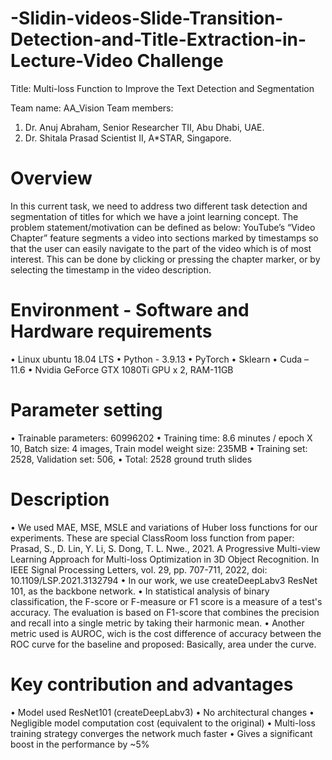 # -Slidin-videos-Slide-Transition-Detection-and-Title-Extraction-in-Lecture-Video Challenge

Title: Multi-loss Function to Improve the Text Detection and Segmentation

Team name: AA_Vision
Team members:
1.	Dr. Anuj Abraham, Senior Researcher TII, Abu Dhabi, UAE.
2.	Dr. Shitala Prasad Scientist II, A*STAR, Singapore.

# Overview
In this current task, we need to address two different task detection and segmentation of titles for which we have a joint learning concept. The problem 
statement/motivation can be defined as below: 
YouTube’s “Video Chapter” feature segments a video into sections marked by timestamps so that the user can easily navigate to the part of the video which is of most interest. This can be done by clicking or pressing the chapter marker, or by selecting the timestamp in the video description.

# Environment - Software and Hardware requirements
  •	Linux ubuntu 18.04 LTS
  •	Python - 3.9.13
  •	PyTorch 
  •	Sklearn
  •	Cuda – 11.6
  •	Nvidia GeForce GTX 1080Ti GPU x 2, RAM-11GB

# Parameter setting
  • Trainable parameters: 60996202
  • Training time: 8.6 minutes / epoch X 10, Batch size: 4 images, Train model weight size: 235MB
  • Training set: 2528, Validation set: 506, 
  • Total: 2528 ground truth slides

# Description
  • We used MAE, MSE, MSLE and variations of Huber loss functions for our experiments. These are special ClassRoom loss function from paper: 
    Prasad, S., D. Lin, Y. Li, S. Dong, T. L. Nwe., 2021. A Progressive Multi-view Learning Approach for Multi-loss Optimization in 3D Object Recognition. In IEEE Signal Processing Letters, vol. 29, pp. 707-711, 2022, doi: 10.1109/LSP.2021.3132794 
  • In our work, we use createDeepLabv3 ResNet 101, as the backbone network.
  • In statistical analysis of binary classification, the F-score or F-measure or F1 score is a measure of a test's accuracy. The evaluation is based on F1-score that combines the precision and recall into a single metric by taking their harmonic mean.
  • Another metric used is AUROC, wich is the cost difference of accuracy between the ROC curve for the baseline and proposed: Basically, area under the curve.
  
# Key contribution and advantages
  • Model used ResNet101 (createDeepLabv3) 
  • No architectural changes 
  • Negligible model computation cost (equivalent to the original)
  • Multi-loss training strategy converges the network much faster
  • Gives a significant boost in the performance by ~5% 


